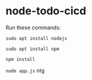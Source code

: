 # node-todo-cicd

Run these commands:


`sudo apt install nodejs`


`sudo apt install npm`


`npm install`

`node app.js`
 ntg
